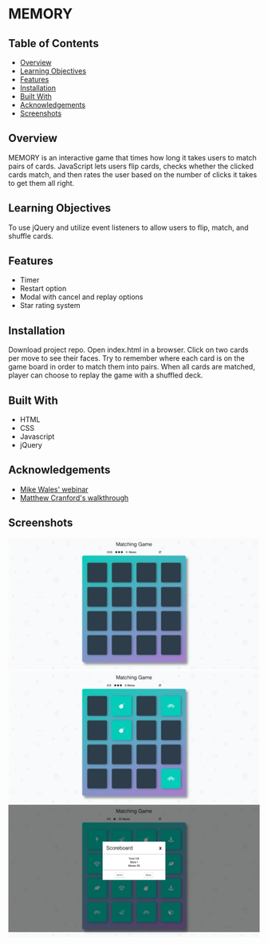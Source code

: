 # MEMORY

## Table of Contents

* [Overview](#overview)
* [Learning Objectives](#learning-objectives)
* [Features](#features)
* [Installation](#installation)
* [Built With](#built-with)
* [Acknowledgements](#acknowledgements)
* [Screenshots](#screenshots)

## Overview

MEMORY is an interactive game that times how long it takes users to match pairs of cards. JavaScript lets users flip cards, checks whether the clicked cards match, and then rates the user based on the number of clicks it takes to get them all right.

## Learning Objectives

To use jQuery and utilize event listeners to allow users to flip, match, and shuffle cards.

## Features

* Timer
* Restart option
* Modal with cancel and replay options
* Star rating system

## Installation

Download project repo. Open index.html in a browser. Click on two cards per move to see their faces. Try to remember where each card is on the game board in order to match them into pairs. When all cards are matched, player can choose to replay the game with a shuffled deck.

## Built With

* HTML
* CSS
* Javascript
* jQuery

## Acknowledgements

* [Mike Wales' webinar](https://www.youtube.com/watch?v=_rUH-sEs68Y)
* [Matthew Cranford's walkthrough](https://matthewcranford.com/category/blog-posts/walkthrough/memory-game/)

## Screenshots

![screenshot](https://github.com/leiacarts/memory/blob/master/memory1.png)
![screenshot](https://github.com/leiacarts/memory/blob/master/memory2.png)
![screenshot](https://github.com/leiacarts/memory/blob/master/memory3.png)
